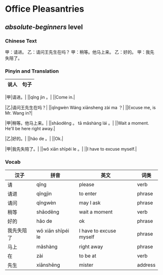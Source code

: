 # Office Pleasantries
## *absolute-beginners* level

### Chinese Text
甲：请进。
乙：请问王先生在吗？
甲：稍等。他马上来。
乙：好的。
甲：我先失陪了。

### Pinyin and Translation
|说人|句子|
|----|----|

|甲|请进。|
||qǐng jìn 。|
||Come in.|

|乙|请问王先生在吗？|
||qǐngwèn Wáng xiānsheng zài ma ？|
||Excuse me, is Mr. Wang in?|

|甲|稍等。他马上来。|
||shāoděng 。 tā mǎshàng lái 。|
||Wait a moment. He'll be here right away.|

|乙|好的。|
||hǎo de 。|
||Ok.|

|甲|我先失陪了。|
||wǒ xiān shīpéi le 。|
||I have to excuse myself.|
### Vocab
|汉子|拼音|英文|词类|
|----|----|----|----|
|请|qǐng|please|verb|
|请进|qǐngjìn|to enter|phrase|
|请问|qǐngwèn|may I ask|phrase|
|稍等|shāoděng|wait a moment|verb|
|好的|hǎo de|ok|phrase|
|我先失陪了|wǒ xiān shīpéi le|I have to excuse myself|phrase|
|马上|mǎshàng|right away|phrase|
|在|zài|to be at|verb|
|先生|xiānshēng|mister|address|